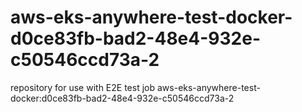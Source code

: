 # aws-eks-anywhere-test-docker-d0ce83fb-bad2-48e4-932e-c50546ccd73a-2
repository for use with E2E test job aws-eks-anywhere-test-docker:d0ce83fb-bad2-48e4-932e-c50546ccd73a-2
